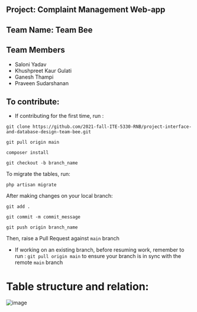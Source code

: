 ## Project: Complaint Management Web-app
## Team Name: Team Bee
## Team Members
- Saloni Yadav
- Khushpreet Kaur Gulati
- Ganesh Thampi
- Praveen Sudarshanan

## To contribute:

- If contributing for the first time, run :

`git clone https://github.com/2021-fall-ITE-5330-RNB/project-interface-and-database-design-team-bee.git`

`git pull origin main`

`composer install`

`git checkout -b branch_name`

To migrate the tables, run:

`php artisan migrate`

After making changes on your local branch:

`git add .`

`git commit -m commit_message`

`git push origin branch_name`

Then, raise a Pull Request against `main` branch

- If working on an existing branch, before resuming work, remember to run : `git pull origin main` 
to ensure your branch is in sync with the remote `main` branch


# Table structure and relation:
![image](https://user-images.githubusercontent.com/12690997/146100080-54eab573-19dd-4304-a048-0f5de3050d78.png)



